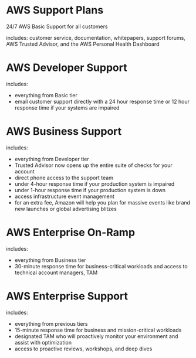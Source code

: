 # AWS Support Plans
24/7 AWS Basic Support for all customers

includes:
customer service, documentation, whitepapers, support forums, AWS Trusted Advisor, and the AWS Personal Health Dashboard


# AWS Developer Support
includes:
- everything from Basic tier
- email customer support directly with a 24 hour response time or 12 hour response time if your systems are impaired


# AWS Business Support
includes:
- everything from Developer tier
- Trusted Advisor now opens up the entire suite of checks for your account
- direct phone access to the support team
- under 4-hour response time if your production system is impaired
- under 1-hour response time if your production system is down
- access infrastructure event management
- for an extra fee, Amazon will help you plan for massive events like brand new launches or global advertising blitzes

# AWS Enterprise On-Ramp
includes:
- everything from Business tier
- 30-minute response time for business-critical workloads and access to technical account managers, TAM

# AWS Enterprise Support
includes:
- everything from previous tiers
- 15-minute response time for business and mission-critical workloads
- designated TAM who will proactively monitor your environment and assist with optimization
- access to proactive reviews, workshops, and deep dives

